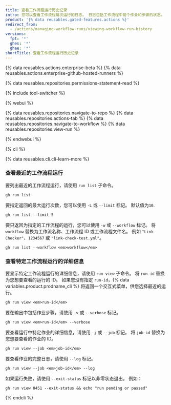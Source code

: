 ```yaml
---
title: 查看工作流程运行历史记录
intro: 您可以查看工作流程每次运行的日志。 日志包括工作流程中每个作业和步骤的状态。
product: '{% data reusables.gated-features.actions %}'
redirect_from:
  - /actions/managing-workflow-runs/viewing-workflow-run-history
versions:
  fpt: '*'
  ghes: '*'
  ghae: '*'
shortTitle: 查看工作流程运行历史记录
---
```


{% data reusables.actions.enterprise-beta %}
{% data reusables.actions.enterprise-github-hosted-runners %}

{% data reusables.repositories.permissions-statement-read %}

{% include tool-switcher %}

{% webui %}

{% data reusables.repositories.navigate-to-repo %}
{% data reusables.repositories.actions-tab %}
{% data reusables.repositories.navigate-to-workflow %}
{% data reusables.repositories.view-run %}

{% endwebui %}

{% cli %}

{% data reusables.cli.cli-learn-more %}

### 查看最近的工作流程运行

要列出最近的工作流程运行，请使用 `run list` 子命令。

```shell
gh run list
```

要指定返回的最大运行次数，您可以使用 `-L` 或 `--limit` 标记。 默认值为`10`.

```shell
gh run list --limit 5
```

要只返回为指定的工作流程的运行，您可以使用 `-w` 或 `--workflow` 标记。  将 `workflow` 替换为工作流名称、工作流程 ID 或工作流程文件名。 例如 `"Link Checker"`、`1234567` 或 `"link-check-test.yml"`。

```shell
gh run list --workflow <em>workflow</em>
```

### 查看特定工作流程运行的详细信息

要显示特定工作流程运行的详细信息，请使用 `run view` 子命令。 将 `run-id` 替换为您想要查看的运行的 ID。 如果您没有指定 `run-id`，{% data variables.product.prodname_cli %} 将返回一个交互式菜单，供您选择最近的运行。

```shell
gh run view <em>run-id</em>
```

要在输出中包括作业步骤，请使用 `-v` 或 `--verbose` 标记。

```shell
gh run view <em>run-id</em> --verbose
```

要查看运行中特定作业的详细信息，请使用 `-j` 或 `--job` 标记。  将 `job-id` 替换为您想要查看的作业的 ID。

```shell
gh run view --job <em>job-id</em>
```

要查看作业的完整日志，请使用 `--log` 标记。

```shell
gh run view --job <em>job-id</em> --log
```

如果运行失败，请使用 `--exit-status` 标记以非零状态退出。 例如：

```shell
gh run view 0451 --exit-status && echo "run pending or passed"
```

{% endcli %}
